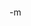 <a onblur="try {parent.deselectBloggerImageGracefully();} catch(e) {}" href="http://laptop.org"><img style="display:block; margin:0px auto 10px; text-align:center;cursor:pointer; cursor:hand;" src="http://www.earthvssoup.com/sp3w/uploaded_images/specs_peripherals-700217.jpg" border="0" alt="" /></a>

-m